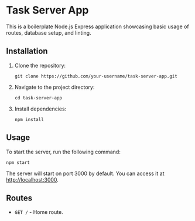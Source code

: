 # Task Server App

This is a boilerplate Node.js Express application showcasing basic usage of routes, database setup, and linting.

## Installation

1. Clone the repository:

   `git clone https://github.com/your-username/task-server-app.git`

2. Navigate to the project directory:

   `cd task-server-app`

3. Install dependencies:

   `npm install`

## Usage

To start the server, run the following command:

`npm start`

The server will start on port 3000 by default. You can access it at [http://localhost:3000](http://localhost:3000).

## Routes

- `GET /` - Home route.
